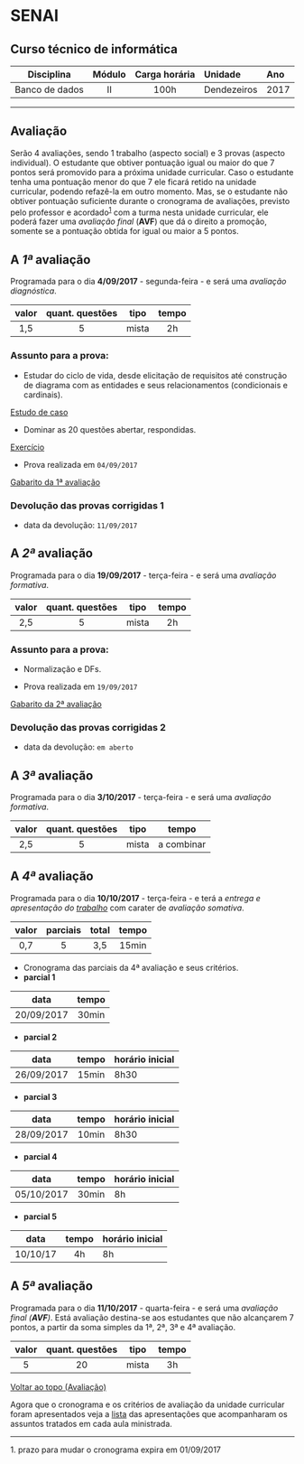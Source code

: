 # SENAI

## Curso técnico de informática

|Disciplina|Módulo|Carga horária|Unidade|Ano|
|----------|:----:|:-----------:|:------|:--|
|Banco de dados|II|100h|Dendezeiros|2017|

---

## Avaliação

Serão 4 avaliações, sendo 1 trabalho (aspecto social) e 3 provas (aspecto individual). O estudante que obtiver pontuação igual ou  maior do que 7 pontos será promovido para a próxima unidade curricular. Caso o estudante tenha uma pontuação menor do que 7 ele ficará retido na unidade curricular, podendo refazê-la em outro momento.
Mas, se o estudante não obtiver pontuação suficiente durante o cronograma de avaliações, previsto pelo professor e acordado<sup>[1](#myfootnote1)</sup> com a turma nesta unidade curricular, ele poderá fazer uma *avaliação final* (**AVF**) que dá o direito a promoção, somente se a pontuação obtida for igual ou maior a 5 pontos.

## A *1ª* avaliação

Programada para o dia **4/09/2017** - segunda-feira - e será uma *avaliação diagnóstica*.

|valor|quant. questões|tipo|tempo|
|:---:|:-------------:|:--:|:---:|
|1,5|5|mista|2h|

### Assunto para a prova:

- Estudar do ciclo de vida, desde elicitação de requisitos até construção de diagrama com as entidades e seus relacionamentos (condicionais e cardinais).

[Estudo de caso](https://github.com/tmenegaz/db_dendezeiros/blob/master/assunto/casos.md#estudos-de-caso)

- Dominar as 20 questões abertar, respondidas. 

[Exercício](https://github.com/tmenegaz/db_dendezeiros/blob/master/assunto/introducao.md#exercícios)

- Prova realizada em `04/09/2017`

[Gabarito da 1ª avaliação](https://github.com/tmenegaz/db_dendezeiros/blob/master/assunto/av1.md#gabarito)

### Devolução das provas corrigidas 1

- data da devolução: `11/09/2017`

## A *2ª* avaliação

Programada para o dia **19/09/2017** - terça-feira - e será uma *avaliação formativa*.

|valor|quant. questões|tipo|tempo|
|:---:|:-------------:|:--:|:---:|
|2,5|5|mista|2h|

### Assunto para a prova:

- Normalização e DFs.

- Prova realizada em `19/09/2017`

[Gabarito da 2ª avaliação](https://github.com/tmenegaz/db_dendezeiros/blob/master/assunto/av2.md#gabarito)

### Devolução das provas corrigidas 2

- data da devolução: `em aberto`

## A *3ª* avaliação

Programada para o dia **3/10/2017** - terça-feira - e será uma *avaliação formativa*.

|valor|quant. questões|tipo|tempo|
|:---:|:-------------:|:--:|:---:|
|2,5|5|mista|a combinar|

## A *4ª* avaliação

Programada para o dia **10/10/2017** - terça-feira - e terá a *entrega e apresentação do [trabalho](https://github.com/tmenegaz/db_dendezeiros/blob/master/trabalho.md#trabalho)* com carater de *avaliação somativa*.

|valor|parciais|total|tempo|
|:---:|:-------------:|:--:|:---:|
|0,7|5|3,5|15min|

- Cronograma das parciais da 4ª avaliação e seus critérios.
- **parcial 1**

|data|tempo|
|:--:|:---:|
|20/09/2017|30min|

- **parcial 2**

|data|tempo|horário inicial|
|:--:|:---:|----|
|26/09/2017|15min|8h30|

- **parcial 3**

|data|tempo|horário inicial|
|:--:|:---:|-----|
|28/09/2017|10min|8h30|

- **parcial 4**

|data|tempo|horário inicial|
|:--:|:---:|-----|
|05/10/2017|30min|8h|

- **parcial 5**

|data|tempo|horário inicial|
|:--:|:---:|-----|
|10/10/17|4h|8h|

## A *5ª* avaliação

Programada para o dia **11/10/2017** - quarta-feira - e será uma *avaliação final (**AVF**)*. Está avaliação destina-se aos estudantes que não alcançarem 7 pontos, a partir da soma simples da 1ª, 2ª, 3ª e 4ª avaliação.

|valor|quant. questões|tipo|tempo|
|:---:|:-------------:|:--:|:---:|
|5| 20 | mista |3h|

[Voltar ao topo (Avaliação)](#avaliação)

Agora que o cronograma e os critérios de avaliação da unidade curricular foram apresentados veja a [lista](https://github.com/tmenegaz/db_dendezeiros/blob/master/assunto/lista.md#lista-de-aulas) das apresentações que acompanharam os assuntos tratados em cada aula ministrada. 

---

<a name="myfootnote1">1.</a> prazo para mudar o cronograma expira em 01/09/2017 